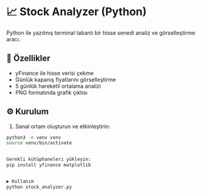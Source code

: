 # 📈 Stock Analyzer (Python)

Python ile yazılmış terminal tabanlı bir hisse senedi analiz ve görselleştirme aracı.

## 🚀 Özellikler
- yFinance ile hisse verisi çekme
- Günlük kapanış fiyatlarını görselleştirme
- 5 günlük hareketli ortalama analizi
- PNG formatında grafik çıktısı

## ⚙️ Kurulum

1. Sanal ortam oluşturun ve etkinleştirin:
```bash
python3 -m venv venv
source venv/bin/activate


Gerekli kütüphaneleri yükleyin:
pip install yfinance matplotlib


▶️ Kullanım
python stock_analyzer.py

